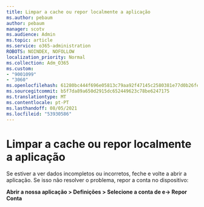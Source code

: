 ```yaml
---
title: Limpar a cache ou repor localmente a aplicação
ms.author: pebaum
author: pebaum
manager: scotv
ms.audience: Admin
ms.topic: article
ms.service: o365-administration
ROBOTS: NOINDEX, NOFOLLOW
localization_priority: Normal
ms.collection: Adm_O365
ms.custom:
- "9001099"
- "3060"
ms.openlocfilehash: 61280bc444f696e05813c79aa92f47145c2580381e77d0b26fe6fdca527647a6
ms.sourcegitcommit: b5f7da89a650d2915dc652449623c78be6247175
ms.translationtype: MT
ms.contentlocale: pt-PT
ms.lasthandoff: 08/05/2021
ms.locfileid: "53930586"
---
```

# <a name="clear-the-cache-or-locally-reset-the-app"></a>Limpar a cache ou repor localmente a aplicação

Se estiver a ver dados incompletos ou incorretos, feche e volte a abrir a aplicação.  Se isso não resolver o problema, repor a conta no dispositivo: 

**Abrir a nossa aplicação > Definições > Selecione a conta de e-> Repor Conta**